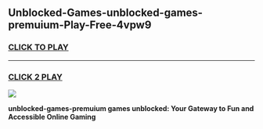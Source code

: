 
## Unblocked-Games-unblocked-games-premuium-Play-Free-4vpw9
<h3>
<a href="https://premium76.site?title=unblocked-games-premuium&ref=09A">CLICK TO PLAY</a></h3>
<hr>

<h3>
<a href="https://premium76.site?title=unblocked-games-premuium&ref=09A">CLICK 2 PLAY</a>
  
</h3>

<a href="https://premium76.site?title=unblocked-games-premuium&ref=09A"><img src="https://clearcache.store/games.png"></a>


**unblocked-games-premuium games unblocked: Your Gateway to Fun and Accessible Online Gaming**
